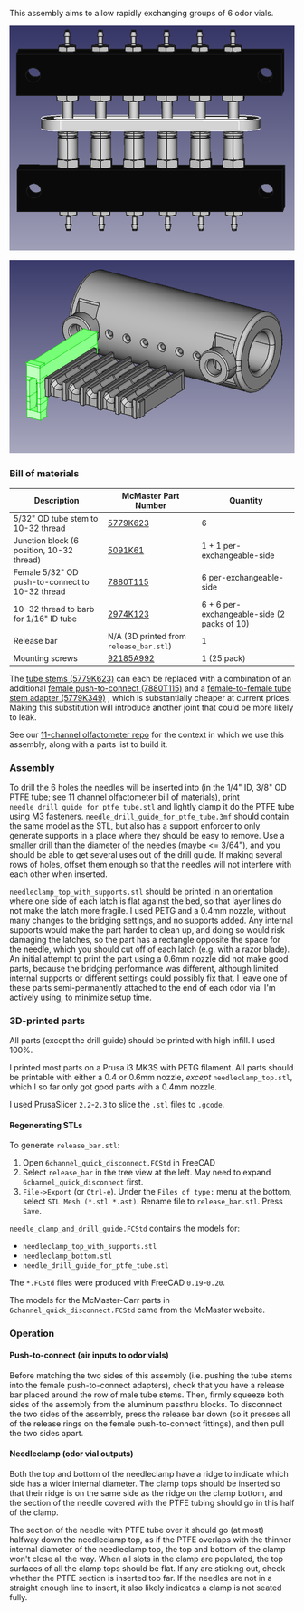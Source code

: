 
This assembly aims to allow rapidly exchanging groups of 6 odor vials.

![CAD model](6channel_quick_disconnect.png)

![Needleclamp and drill guide](needleclamp_and_drill_guide.png)


### Bill of materials

| Description | McMaster Part Number | Quantity |
| ---         | ---                  | ---      |
| 5/32" OD tube stem to 10-32 thread | [5779K623](https://www.mcmaster.com/5779K623) | 6 |
| Junction block (6 position, 10-32 thread) | [5091K61](https://www.mcmaster.com/5091K61) | 1 + 1 per-exchangeable-side |
| Female 5/32" OD push-to-connect to 10-32 thread | [7880T115](https://www.mcmaster.com/7880T115) | 6 per-exchangeable-side |
| 10-32 thread to barb for 1/16" ID tube | [2974K123](https://www.mcmaster.com/2974K123) | 6 + 6 per-exchangeable-side (2 packs of 10) | 
| Release bar | N/A (3D printed from `release_bar.stl`) | 1 |
| Mounting screws | [92185A992](https://www.mcmaster.com/92185A992) | 1 (25 pack) |

The [tube stems (5779K623)](https://www.mcmaster.com/5779K623) can each be replaced with
a combination of an additional [female push-to-connect (7880T115)](https://www.mcmaster.com/7880T115)
and a [female-to-female tube stem adapter (5779K349)](https://www.mcmaster.com/5779K349)
, which is substantially cheaper at current prices. Making this substitution will
introduce another joint that could be more likely to leak.

See our [11-channel olfactometer repo](https://github.com/ejhonglab/11channel_olfactometer)
for the context in which we use this assembly, along with a parts list to build it.


### Assembly

To drill the 6 holes the needles will be inserted into (in the 1/4" ID, 3/8" OD PTFE
tube; see 11 channel olfactometer bill of materials), print
`needle_drill_guide_for_ptfe_tube.stl` and lightly clamp it do the PTFE tube using M3
fasteners. `needle_drill_guide_for_ptfe_tube.3mf` should contain the same model as the
STL, but also has a support enforcer to only generate supports in a place where they
should be easy to remove. Use a smaller drill than the diameter of the needles (maybe <=
3/64"), and you should be able to get several uses out of the drill guide. If making
several rows of holes, offset them enough so that the needles will not interfere with
each other when inserted.

`needleclamp_top_with_supports.stl` should be printed in an orientation where one side
of each latch is flat against the bed, so that layer lines do not make the latch more
fragile.  I used PETG and a 0.4mm nozzle, without many changes to the bridging settings,
and no supports added. Any internal supports would make the part harder to clean up, and
doing so would risk damaging the latches, so the part has a rectangle opposite the space
for the needle, which you should cut off of each latch (e.g. with a razor blade). An
initial attempt to print the part using a 0.6mm nozzle did not make good parts, because
the bridging performance was different, although limited internal supports or different
settings could possibly fix that. I leave one of these parts semi-permanently attached
to the end of each odor vial I'm actively using, to minimize setup time.


### 3D-printed parts

All parts (except the drill guide) should be printed with high infill. I used 100%.

I printed most parts on a Prusa i3 MK3S with PETG filament. All parts should be
printable with either a 0.4 or 0.6mm nozzle, *except* `needleclamp_top.stl`, which I so
far only got good parts with a 0.4mm nozzle.

I used PrusaSlicer
`2.2`-`2.3` to slice the `.stl` files to `.gcode`.


#### Regenerating STLs

To generate `release_bar.stl`:
1. Open `6channel_quick_disconnect.FCStd` in FreeCAD
2. Select `release_bar` in the tree view at the left. May need to expand
   `6channel_quick_disconnect` first.
3. `File->Export` (or `Ctrl-e`). Under the `Files of type:` menu at the bottom, select
   `STL Mesh (*.stl *.ast)`. Rename file to `release_bar.stl`. Press `Save`.

`needle_clamp_and_drill_guide.FCStd` contains the models for:
- `needleclamp_top_with_supports.stl`
- `needleclamp_bottom.stl`
- `needle_drill_guide_for_ptfe_tube.stl`

The `*.FCStd` files were produced with FreeCAD `0.19`-`0.20`.

The models for the McMaster-Carr parts in `6channel_quick_disconnect.FCStd` came from
the McMaster website.


### Operation

#### Push-to-connect (air inputs to odor vials)

Before matching the two sides of this assembly (i.e. pushing the tube stems into the
female push-to-connect adapters), check that you have a release bar placed around the
row of male tube stems. Then, firmly squeeze both sides of the assembly from the
aluminum passthru blocks. To disconnect the two sides of the assembly, press the release
bar down (so it presses all of the release rings on the female push-to-connect
fittings), and then pull the two sides apart.


#### Needleclamp (odor vial outputs)

Both the top and bottom of the needleclamp have a ridge to indicate which side has a
wider internal diameter. The clamp tops should be inserted so that their ridge is on the
same side as the ridge on the clamp bottom, and the section of the needle covered with
the PTFE tubing should go in this half of the clamp.

The section of the needle with PTFE tube over it should go (at most) halfway down the
needleclamp top, as if the PTFE overlaps with the thinner internal diameter of the
needleclamp top, the top and bottom of the clamp won't close all the way. When all slots
in the clamp are populated, the top surfaces of all the clamp tops should be flat. If
any are sticking out, check whether the PTFE section is inserted too far. If the needles
are not in a straight enough line to insert, it also likely indicates a clamp is not
seated fully.

